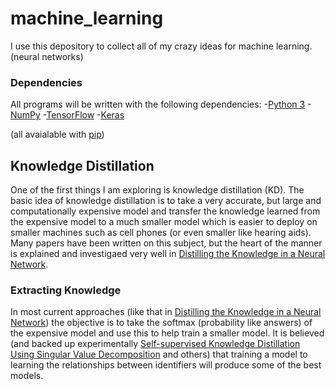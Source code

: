 # machine_learning

I use this depository to collect all of my crazy ideas for machine learning. (neural networks)

### Dependencies
All programs will be written with the following dependencies:
-[Python 3](https://www.python.org/download/releases/3.0/)
-[NumPy](https://numpy.org/)
-[TensorFlow](https://www.tensorflow.org/)
-[Keras](https://keras.io/)

(all avaialable with [pip](https://pip.pypa.io/en/stable/reference/pip_install/))



## Knowledge Distillation

One of the first things I am exploring is knowledge distillation (KD). The basic idea of knowledge distillation is to take a very accurate, but large and computationally expensive model and transfer the knowledge learned from the expensive model to a much smaller model which is easier to deploy on smaller machines such as cell phones (or even smaller like hearing aids). Many papers have been written on this subject, but the heart of the manner is explained and investigaed very well in [Distilling the Knowledge in a Neural Network](https://arxiv.org/abs/1503.02531). 


### Extracting Knowledge

In most current approaches (like that in [Distilling the Knowledge in a Neural Network](https://arxiv.org/abs/1503.02531)) the objective is to take the softmax (probability like answers) of the expensive model and use this to help train a smaller model. It is believed (and backed up experimentally [Self-supervised Knowledge Distillation Using Singular Value Decomposition](https://link.springer.com/chapter/10.1007/978-3-030-01231-1_21) and others) that training a model to learning the relationships between identifiers will produce some of the best models.
